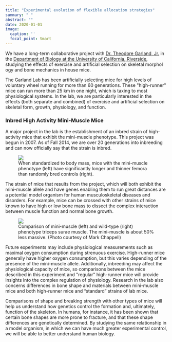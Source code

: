 ```yaml
---
title: "Experimental evolution of flexible allocation strategies"
summary: " "
abstract: ""
date: 2020-01-01
image: 
  caption: ''
  focal_point: Smart
---
```


We have a long-term collaborative project with [Dr. Theodore Garland,
Jr.](http://biology.ucr.edu/people/faculty/Garland.html) in the
[Department of Biology at the University of California,
Riverside](http://biology.ucr.edu/), studying the effects of exercise
and artificial selection on skeletal morphol ogy and bone mechanics in
house mice.

The Garland Lab has been artificially selecting mice for high levels
of voluntary wheel running for more than 60 generations. These
"high-runner" mice can run more than 25 km in one night, which is
taxing to most physiological systems. In the lab, we are particularly
interested in the effects (both separate and combined) of exercise
and artificial selection on skeletal form, growth, physiology, and
function.

### Inbred High Activity Mini-Muscle Mice

A major project in the lab is the establishment of an inbred strain
of high-activity mice that exhibit the mini-muscle phenotype. This
project was begun in 2007. As of Fall 2014, we are over 20
generations into inbreeding and can now officially say that the
strain is inbred.

<figure>
<img src="/img/mice_1.png">
<figcaption>When standardized to body mass, mice with the mini-muscle phenotype (left) have significantly longer and thinner femora than randomly bred controls (right).</figcaption>
</figure>

The strain of mice that results from the project, which will both
exhibit the mini-muscle allele and have genes enabling them to run
great distances are a potential model organism for human
musculoskeletal diseases and disorders. For example, mice can be
crossed with other strains of mice known to have high or low bone
mass to dissect the complex interaction between muscle function and
normal bone growth.

<figure>
<img src="/img/mice_2.png">
<figcaption>Comparison of mini-muscle (left) and wild-type (right) phenotype triceps surae muscle. The mini-muscle is about 50% less massive. (Photo courtesy of Mark Chappell)</figcaption>
</figure>

Future experiments may include physiological measurements such as
maximal oxygen consumption during strenuous exercise. High-runner
mice generally have higher oxygen consumption, but this varies
depending of the presence of the mini-muscle allele. Additionally,
inbreeding may affect the physiological capacity of mice, so
comparisons between the mice described in this experiment and
"regular" high-runner mice will provide insights into the complex
regulation of physiology. Research in the lab also concerns
differences in bone shape and materials between mini-muscle mice and
both high-runner mice and “standard” strains of lab mice.

Comparisons of shape and breaking strength with other types of mice
will help us understand how genetics control the formation and,
ultimately, function of the skeleton. In humans, for instance, it has
been shown that certain bone shapes are more prone to fracture, and
that these shape differences are genetically determined. By studying
the same relationship in a model organism, in which we can have much
greater experimental control, we will be able to better understand
human biology.
